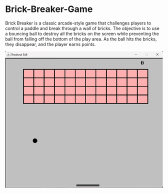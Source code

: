 # Brick-Breaker-Game
Brick Breaker is a classic arcade-style game that challenges players to control a paddle and break through a wall of bricks. The objective is to use a bouncing ball to destroy all the bricks on the screen while preventing the ball from falling off the bottom of the play area. As the ball hits the bricks, they disappear, and the player earns points.

![Project Screenshot](Image/1.png)
